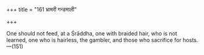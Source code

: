 +++
title = "161 भ्रामरी गन्डमाली"

+++

One should not feed, at a Śrāddha, one with braided hair, who is not learned, one who is hairless, the gambler, and those who sacrifice for hosts.—(151)